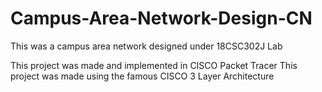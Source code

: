 # Campus-Area-Network-Design-CN
This was a campus area network designed under 18CSC302J Lab

This project was made and implemented in CISCO Packet Tracer
This project was made using the famous CISCO 3 Layer Architecture
